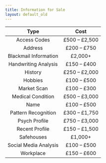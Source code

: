 ```yaml
---
title: Information for Sale
layout: default_old
---
```


|         Type          |     Cost      |
|:---------------------:|:-------------:|
|     Access Codes      | £500 – £2,500 |
|        Address        |  £200 – £750  |
| Blackmail Information |    £2,000+    |
| Handwriting Analysis  |  £150 – £400  |
|        History        | £250 – £2,000 |
|        Hobbies        |  £100 – £500  |
|      Market Scan      |  £100 – £300  |
|   Medical Condition   | £500 – £3,000 |
|         Name          |  £100 – £500  |
|  Pattern Recognition  | £300 – £1,750 |
|     Psych Profile     | £750 – £3,000 |
|    Recent Profile     | £150 – £1,500 |
|      Safehouses       |    £1,000+    |
| Social Media Analysis |  £100 – £500  |
|       Workplace       |  £150 – £600  |
